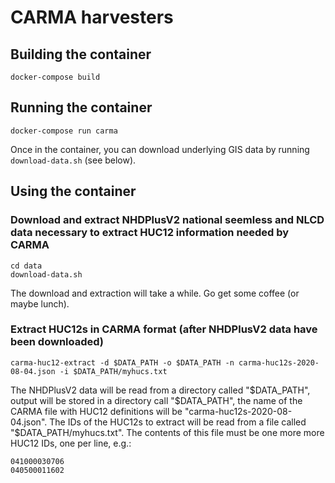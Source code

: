 # CARMA harvesters

## Building the container
```
docker-compose build
```

## Running the container
```
docker-compose run carma
```

Once in the container, you can download underlying GIS data by running `download-data.sh` (see below).

## Using the container

### Download and extract NHDPlusV2 national seemless and NLCD data necessary to extract HUC12 information needed by CARMA
```
cd data
download-data.sh
```
The download and extraction will take a while. Go get some coffee (or maybe lunch).

### Extract HUC12s in CARMA format (after NHDPlusV2 data have been downloaded)
```
carma-huc12-extract -d $DATA_PATH -o $DATA_PATH -n carma-huc12s-2020-08-04.json -i $DATA_PATH/myhucs.txt
```

The NHDPlusV2 data will be read from a directory called "$DATA_PATH",
output will be stored in a directory call "$DATA_PATH", the name of the CARMA file with HUC12 definitions will be
"carma-huc12s-2020-08-04.json". The IDs of the HUC12s to extract will be read from a file called
"$DATA_PATH/myhucs.txt". The contents of this file must be one more more HUC12 IDs, one per line, e.g.:
```
041000030706
040500011602
```

